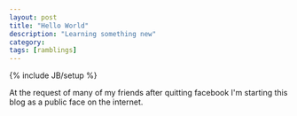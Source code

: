 ```yaml
---
layout: post
title: "Hello World"
description: "Learning something new"
category: 
tags: [ramblings]
---
```

{% include JB/setup %}

At the request of many of my friends after quitting facebook I'm starting this blog as a public face on the internet.
